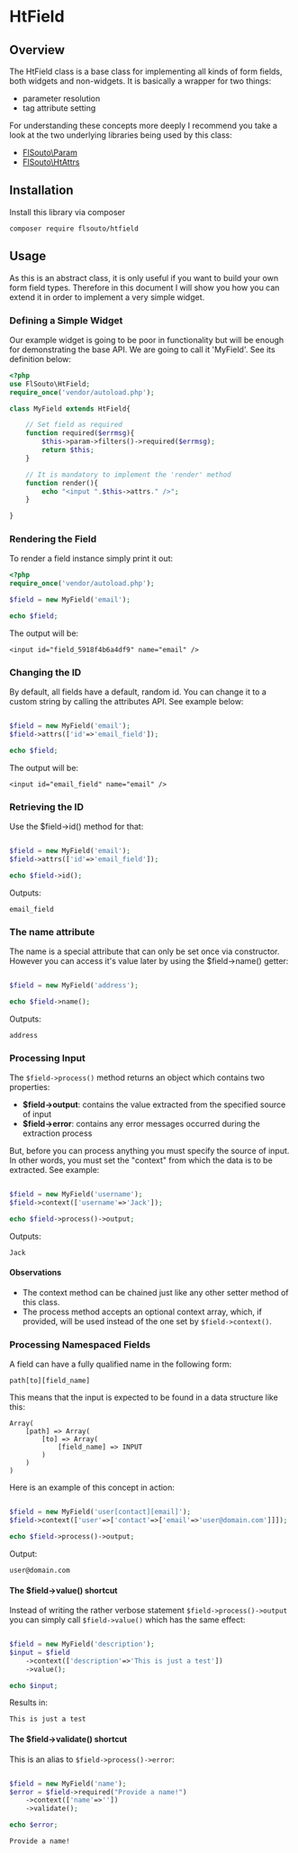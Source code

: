 # HtField

## Overview

The HtField class is a base class for implementing all kinds of form fields, both widgets and non-widgets.
It is basically a wrapper for two things: 

- parameter resolution 
- tag attribute setting

For understanding these concepts more deeply I recommend you take a look at the two underlying libraries being used by this class:

- [FlSouto\Param](https://github.com/flsouto/param/)
- [FlSouto\HtAttrs](https://github.com/flsouto/htattrs)

## Installation

Install this library via composer

```
composer require flsouto/htfield
```

## Usage

As this is an abstract class, it is only useful if you want to build your own form field types.
Therefore in this document I will show you how you can extend it in order to implement a very simple widget.

### Defining a Simple Widget

Our example widget is going to be poor in functionality but will be enough for demonstrating the base API. 
We are going to call it 'MyField'. See its definition below:

```php
<?php
use FlSouto\HtField;
require_once('vendor/autoload.php');

class MyField extends HtField{

	// Set field as required
	function required($errmsg){
		$this->param->filters()->required($errmsg);
		return $this;
	}

	// It is mandatory to implement the 'render' method
	function render(){
		echo "<input ".$this->attrs." />";
	}

}

```


### Rendering the Field

To render a field instance simply print it out:

```php
<?php
require_once('vendor/autoload.php');

$field = new MyField('email');

echo $field;
```

The output will be:

```
<input id="field_5918f4b6a4df9" name="email" />
```


### Changing the ID

By default, all fields have a default, random id. You can change it to a custom string by calling the attributes API.
See example below:

```php

$field = new MyField('email');
$field->attrs(['id'=>'email_field']);

echo $field;
```

The output will be:

```
<input id="email_field" name="email" />
```


### Retrieving the ID

Use the $field->id() method for that:

```php

$field = new MyField('email');
$field->attrs(['id'=>'email_field']);

echo $field->id();
```

Outputs:

```
email_field
```


### The name attribute

The name is a special attribute that can only be set once via constructor.
However you can access it's value later by using the $field->name() getter:

```php

$field = new MyField('address');

echo $field->name();
```

Outputs:

```
address
```


### Processing Input

The `$field->process()` method returns an object which contains two properties:

- **$field->output**: contains the value extracted from the specified source of input
- **$field->error**: contains any error messages occurred during the extraction process

But, before you can process anything you must specify the source of input. 
In other words, you must set the "context" from which the data is to be extracted.
See example:

```php

$field = new MyField('username');
$field->context(['username'=>'Jack']);

echo $field->process()->output;
```

Outputs:

```
Jack
```

#### Observations

- The context method can be chained just like any other setter method of this class.
- The process method accepts an optional context array, which, if provided, will be used instead of the one set by `$field->context()`.


### Processing Namespaced Fields

A field can have a fully qualified name in the following form:

```
path[to][field_name]
```

This means that the input is expected to be found in a data structure like this:

```
Array(
	[path] => Array(
		[to] => Array(
			[field_name] => INPUT
		)
	)
)
```

Here is an example of this concept in action:

```php

$field = new MyField('user[contact][email]');
$field->context(['user'=>['contact'=>['email'=>'user@domain.com']]]);

echo $field->process()->output;
```

Output:

```
user@domain.com
```


#### The $field->value() shortcut

Instead of writing the rather verbose statement `$field->process()->output` you can simply call `$field->value()` which has the same effect:

```php

$field = new MyField('description');
$input = $field
	->context(['description'=>'This is just a test'])
	->value();

echo $input;
```

Results in:

```
This is just a test
```


#### The $field->validate() shortcut

This is an alias to `$field->process()->error`:

```php

$field = new MyField('name');
$error = $field->required("Provide a name!")
	->context(['name'=>''])
	->validate();

echo $error;
```

```
Provide a name!
```
